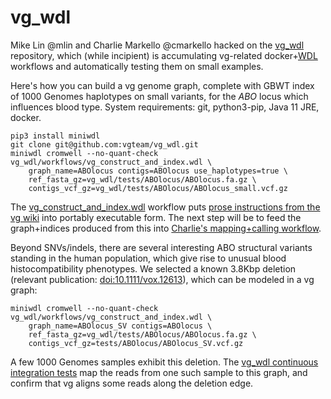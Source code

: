 # vg_wdl

Mike Lin @mlin and Charlie Markello @cmarkello hacked on the [vg_wdl](https://github.com/vgteam/vg_wdl) repository, which (while incipient) is accumulating vg-related docker+[WDL](http://openwdl.org/) workflows and automatically testing them on small examples. 

Here's how you can build a vg genome graph, complete with GBWT index of 1000 Genomes haplotypes on small variants, for the *ABO* locus which influences blood type. System requirements: git, python3-pip, Java 11 JRE, docker.

```
pip3 install miniwdl
git clone git@github.com:vgteam/vg_wdl.git
miniwdl cromwell --no-quant-check vg_wdl/workflows/vg_construct_and_index.wdl \
    graph_name=ABOlocus contigs=ABOlocus use_haplotypes=true \
    ref_fasta_gz=vg_wdl/tests/ABOlocus/ABOlocus.fa.gz \
    contigs_vcf_gz=vg_wdl/tests/ABOlocus/ABOlocus_small.vcf.gz
```

The [vg_construct_and_index.wdl](https://github.com/vgteam/vg_wdl/blob/master/workflows/vg_construct_and_index.wdl) workflow puts [prose instructions from the vg wiki](https://github.com/vgteam/vg/wiki/Index-Construction) into portably executable form. The next step will be to feed the graph+indices produced from this into [Charlie's mapping+calling workflow](https://github.com/vgteam/vg_wdl/blob/8eea6a9dd078e8110cb2e12cea1748fdbfd6b3e0/workflows/vg_pipeline.workingexample.wdl).

Beyond SNVs/indels, there are several interesting ABO structural variants standing in the human population, which give rise to unusual blood histocompatibility phenotypes. We selected a known 3.8Kbp deletion (relevant publication: [doi:10.1111/vox.12613](https://onlinelibrary.wiley.com/doi/full/10.1111/vox.12613)), which can be modeled in a vg graph:

```
miniwdl cromwell --no-quant-check vg_wdl/workflows/vg_construct_and_index.wdl \
    graph_name=ABOlocus_SV contigs=ABOlocus \
    ref_fasta_gz=vg_wdl/tests/ABOlocus/ABOlocus.fa.gz \
    contigs_vcf_gz=tests/ABOlocus/ABOlocus_SV.vcf.gz
```

A few 1000 Genomes samples exhibit this deletion. The [vg_wdl continuous integration tests](https://github.com/vgteam/vg_wdl/blob/master/tests/ABOlocus/vg_ABOlocus_test_SV.wdl) map the reads from one such sample to this graph, and confirm that vg aligns some reads along the deletion edge.
